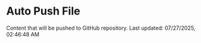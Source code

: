 # Auto Push File

Content that will be pushed to GitHub repository.
Last updated: 07/27/2025, 02:46:48 AM